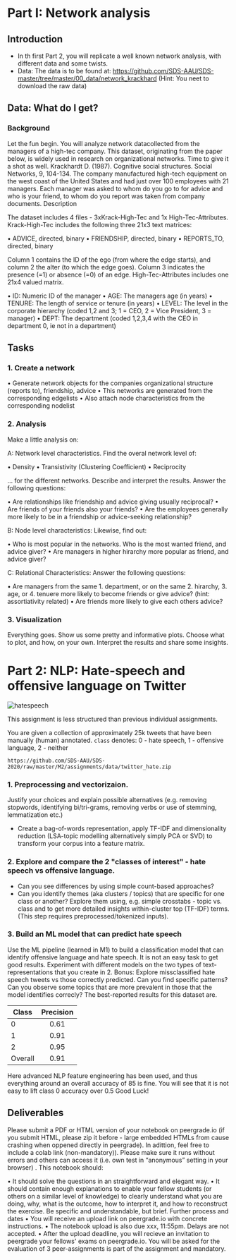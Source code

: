 # Part I: Network analysis

## Introduction

* In th first Part 2, you will replicate a well known network analysis, with different data and some twists. 
* Data: The data is to be found at: https://github.com/SDS-AAU/SDS-master/tree/master/00_data/network_krackhard  (Hint: You neet to download the raw data)

## Data: What do I get?

### Background
Let the fun begin. You will analyze network datacollected from the managers of a high-tec company. This dataset, originating from the paper below, is widely used in research on organizational networks. Time to give it a shot as well.
Krackhardt D. (1987). Cognitive social structures. Social Networks, 9, 104-134. The company manufactured high-tech equipment on the west coast of the United States and had just over 100 employees with 21 managers. Each manager was asked to whom do you go to for advice and who is your friend, to whom do you report was taken from company documents.
Description

The dataset includes 4 files - 3xKrack-High-Tec and 1x High-Tec-Attributes. Krack-High-Tec includes the following three 21x3 text matrices:

•	ADVICE, directed, binary
•	FRIENDSHIP, directed, binary
•	REPORTS_TO, directed, binary

Column 1 contains the ID of the ego (from where the edge starts), and column 2 the alter (to which the edge goes). Column 3 indicates the presence (=1) or absence (=0) of an edge.
High-Tec-Attributes includes one 21x4 valued matrix.

•	ID: Numeric ID of the manager
•	AGE: The managers age (in years)
•	TENURE: The length of service or tenure (in years)
•	LEVEL: The level in the corporate hierarchy (coded 1,2 and 3; 1 = CEO, 2 = Vice President, 3 = manager)
•	DEPT: The department (coded 1,2,3,4 with the CEO in department 0, ie not in a department)


## Tasks

### 1. Create a network

•	Generate network objects for the companies organizational structure (reports to), friendship, advice
•	This networks are generated from the corresponding edgelists
•	Also attach node characteristics from the corresponding nodelist

### 2. Analysis

Make a little analysis on:

A: Network level characteristics. Find the overal network level of:

•	Density
•	Transistivity (Clustering Coefficient)
•	Reciprocity

... for the different networks. Describe and interpret the results. Answer the following questions:

•	Are relationships like friendship and advice giving usually reciprocal?
•	Are friends of your friends also your friends?
•	Are the employees generally more likely to be in a friendship or advice-seeking relationship?

B: Node level characteristics: Likewise, find out:

•	Who is most popular in the networks. Who is the most wanted friend, and advice giver?
•	Are managers in higher hirarchy more popular as friend, and advice giver?

C: Relational Characteristics: Answer the following questions:

•	Are managers from the same 1. department, or on the same 2. hirarchy, 3. age, or 4. tenuere more likely to become friends or give advice? (hint: assortiativity related)
•	Are friends more likely to give each others advice?


### 3. Visualization

Everything goes. Show us some pretty and informative plots. Choose what to plot, and how, on your own. Interpret the results and share some insights.


# Part 2: NLP: Hate-speech and offensive language on Twitter

![hatespeech](http://www.dqweek.com/wp-content/uploads/2017/06/news_firenze-800x550-800x420.jpeg)

This assignment is less structured than previous individual assignments.

You are given a collection of approximately 25k tweets that have been manually (human) annotated.  ```class``` denotes: 0 - hate speech, 1 - offensive language, 2 - neither

```https://github.com/SDS-AAU/SDS-2020/raw/master/M2/assignments/data/twitter_hate.zip```

### 1. Preprocessing and vectorizaion. 
Justify your choices and explain possible alternatives (e.g. removing stopwords, identifying bi/tri-grams, removing verbs or use of stemming, lemmatization etc.)
- Create a bag-of-words representation, apply TF-IDF and dimensionality reduction (LSA-topic modelling alternatively simply PCA or SVD) to transform your corpus into a feature matrix.

### 2. Explore and compare the 2 "classes of interest" - hate speech vs offensive language. 
- Can you see differences by using simple count-based approaches?
- Can you identify themes (aka clusters / topics) that are specific for one class or another? Explore them using, e.g. simple crosstabs - topic vs. class and to get more detailed insights within-cluster top (TF-IDF) terms. (This step requires preprocessed/tokenized inputs).

### 3. Build an ML model that can predict hate speech
Use the ML pipeline (learned in M1) to build a classification model that can identify offensive language and hate speech. It is not an easy task to get good results. Experiment with different models on the two types of text-representations that you create in 2.
Bonus: Explore missclassified hate speech tweets vs those correctly predicted. Can you find specific patterns? Can you observe some topics that are more prevalent in those that the model identifies correcly?
The best-reported results for this dataset are.

| Class         | Precision     |
| ------------- |:-------------:|
| 0             |0.61           |
| 1             |0.91           |
| 2             |0.95           |
| Overall       |0.91           |

Here advanced NLP feature engineering has been used, and thus everything around an overall accuracy of 85 is fine. You will see that it is not easy to lift class 0 accuracy over 0.5
Good Luck!

## Deliverables

Please submit a PDF or HTML version of your notebook on peergrade.io (if you submit HTML, please zip it before - large embedded HTMLs from cause crashing when oppened directly in peergrade). In adittion, feel free to include a colab link (non-mandatory)). Please make sure it runs without errors and others can access it (i.e. own test in “anonymous” setting in your browser) .
This notebook should:

•	It should solve the questions in an straightforward and elegant way.
•	It should contain enough explanations to enable your fellow students (or others on a similar level of knowledge) to clearly understand what you are doing, why, what is the outcome, how to interpret it, and how to reconstruct the exercise. Be specific and understandable, but brief.
Further process and dates
•	You will receive an upload link on peergrade.io with concrete instructions.
•	The notebook upload is also due xxx, 11:55pm. Delays are not accepted.
•	After the upload deadline, you will recieve an invitation to peergrade your fellows' exams on peergrade.io. You will be asked for the evaluation of 3 peer-assignments is part of the assignment and mandatory.


